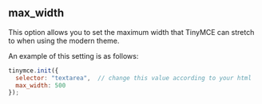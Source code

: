 ## max_width

This option allows you to set the maximum width that TinyMCE can stretch to when using the modern theme.

An example of this setting is as follows:

```js
tinymce.init({
  selector: "textarea",  // change this value according to your html
  max_width: 500
});
```
